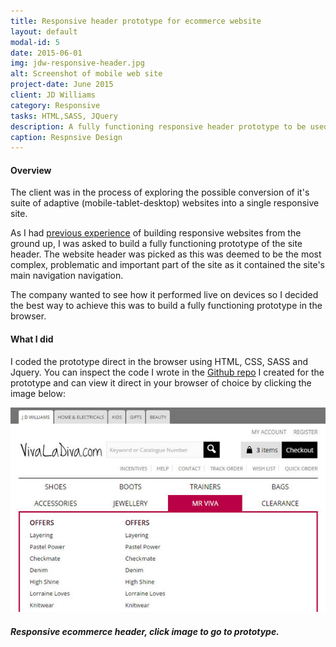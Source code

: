 ```yaml
---
title: Responsive header prototype for ecommerce website
layout: default
modal-id: 5
date: 2015-06-01
img: jdw-responsive-header.jpg
alt: Screenshot of mobile web site
project-date: June 2015
client: JD Williams
category: Responsive
tasks: HTML,SASS, JQuery
description: A fully functioning responsive header prototype to be used for the new proposed eCommerce site template. 
caption: Respnsive Design
---  
```


#### Overview

The client was in the process of exploring the possible conversion of it's suite of adaptive (mobile-tablet-desktop) websites into a single responsive site.  

As I had <a href="kleeneze">previous experience</a> of building responsive websites from the ground up, I was asked to build a fully functioning prototype of the site header.  The website header was picked as this was deemed to be the most complex, problematic and important part of the site as it contained the site's main navigation navigation. 

The company wanted to see how it performed live on devices so I decided the best way to achieve this was to build a fully functioning prototype in the browser.

#### What I did 

I coded the prototype direct in the browser using HTML, CSS, SASS and Jquery.  You can inspect the code I wrote in the <a href="https://github.com/johnasp/ecommerce_responsive_header">Github repo</a> I created for the prototype and can view it direct in your browser of choice by clicking the image below: 

<div class="no-margin"><a href="http://johnasp.github.io/ecommerce_responsive_header/"><img src="/img/jdw-responsive-header-home.jpg" alt="Responsive ecommerce header" /></a></div>

##### Responsive ecommerce header, click image to go to prototype.







